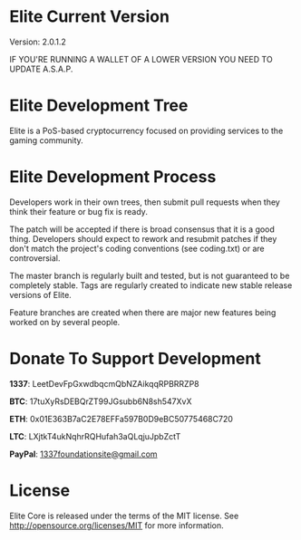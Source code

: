 Elite Current Version
===========================
Version: 2.0.1.2

IF YOU'RE RUNNING A WALLET OF A LOWER VERSION YOU NEED TO UPDATE A.S.A.P.


Elite Development Tree
===========================
Elite is a PoS-based cryptocurrency focused on providing services to the gaming community.


Elite Development Process
===========================
Developers work in their own trees, then submit pull requests when
they think their feature or bug fix is ready.

The patch will be accepted if there is broad consensus that it is a
good thing.  Developers should expect to rework and resubmit patches
if they don't match the project's coding conventions (see coding.txt)
or are controversial.

The master branch is regularly built and tested, but is not guaranteed
to be completely stable. Tags are regularly created to indicate new
stable release versions of Elite.

Feature branches are created when there are major new features being
worked on by several people.


Donate To Support Development
=================================
**1337**: LeetDevFpGxwdbqcmQbNZAikqqRPBRRZP8

**BTC**: 17tuXyRsDEBQrZT99JGsubb6N8sh547XvX

**ETH**: 0x01E363B7aC2E78EFFa597B0D9eBC50775468C720

**LTC**: LXjtkT4ukNqhrRQHufah3aQLqjuJpbZctT

**PayPal**: 1337foundationsite@gmail.com


License
===========================
Elite Core is released under the terms of the MIT license. See http://opensource.org/licenses/MIT for more information.
